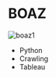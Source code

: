 # BOAZ

  ![boaz1](https://user-images.githubusercontent.com/47414872/60396942-a5217d80-9b82-11e9-9b05-21f55bb9f335.JPG)

- Python
- Crawling
- Tableau
